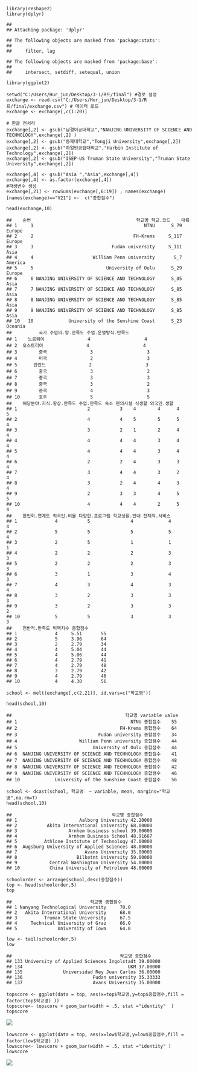     library(reshape2)
    library(dplyr)

    ## 
    ## Attaching package: 'dplyr'

    ## The following objects are masked from 'package:stats':
    ## 
    ##     filter, lag

    ## The following objects are masked from 'package:base':
    ## 
    ##     intersect, setdiff, setequal, union

    library(ggplot2)

    setwd("C:/Users/Hur_jun/Desktop/3-1/R프/final") #경로 설정
    exchange <- read.csv("C:/Users/Hur_jun/Desktop/3-1/R프/final/exchange.csv") # 데이터 로드
    exchange <- exchange[,c(1:20)]

    # 한글 전처리
    exchange[,2] <- gsub("남경이공대학교","NANJING UNIVERSITY OF SCIENCE AND TECHNOLOGY",exchange[,2] )
    exchange[,2] <- gsub("동제대학교","Tongji University",exchange[,2])
    exchange[,2] <- gsub("하얼빈공업대학교","Harbin Institute of Technology",exchange[,2])
    exchange[,2] <- gsub("ISEP-US Truman State University","Truman State University",exchange[,2])

    exchange[,4] <- gsub("Asia ","Asia",exchange[,4])
    exchange[,4] <- as.factor(exchange[,4])
    #파생변수 생성
    exchange[,21] <- rowSums(exchange[,6:19]) ; names(exchange)[names(exchange)=="V21"] <-  c("종합점수")

    head(exchange,10)

    ##    순번                                       학교명 학교.코드    대륙
    ## 1     1                                         NTNU      S_79  Europe
    ## 2     2                                     FH-Krems     S_117  Europe
    ## 3     3                             Fudan university     S_111    Asia
    ## 4     4                      William Penn university       S_7 America
    ## 5     5                           University of Oulu      S_29  Europe
    ## 6     6 NANJING UNIVERSITY OF SCIENCE AND TECHNOLOGY      S_85    Asia
    ## 7     7 NANJING UNIVERSITY OF SCIENCE AND TECHNOLOGY      S_85    Asia
    ## 8     8 NANJING UNIVERSITY OF SCIENCE AND TECHNOLOGY      S_85    Asia
    ## 9     9 NANJING UNIVERSITY OF SCIENCE AND TECHNOLOGY      S_85    Asia
    ## 10   10             University of the Sunshine Coast      S_23 Oceania
    ##          국가 수업의.양.만족도 수업.운영방식.만족도
    ## 1    노르웨이                4                    4
    ## 2  오스트리아                4                    4
    ## 3        중국                3                    3
    ## 4        미국                2                    3
    ## 5      핀란드                2                    3
    ## 6        중국                3                    2
    ## 7        중국                3                    3
    ## 8        중국                3                    2
    ## 9        중국                4                    3
    ## 10       호주                5                    5
    ##    해당분야.지식.향상.만족도 수업.만족도 숙소 편의시설 식생활 외국인.생활
    ## 1                          2           3    4        4      4           5
    ## 2                          4           4    5        5      5           4
    ## 3                          3           2    1        2      4           4
    ## 4                          4           4    4        3      4           4
    ## 5                          4           4    4        3      4           4
    ## 6                          2           2    4        3      3           4
    ## 7                          3           4    4        3      2           4
    ## 8                          3           2    4        4      3           4
    ## 9                          2           3    3        4      5           5
    ## 10                         4           4    4        2      5           4
    ##    한인회.연계도 외국인.비율 다양한.프로그램 학교생활.안내 전체적.서비스
    ## 1              4           5               4             4             4
    ## 2              5           5               5             5             4
    ## 3              2           5               1             1             1
    ## 4              2           2               2             3             3
    ## 5              2           2               2             3             3
    ## 6              3           1               3             4             3
    ## 7              4           3               4             3             4
    ## 8              3           2               3             3             3
    ## 9              3           2               3             3             2
    ## 10             5           5               3             3             3
    ##    전반적.만족도 빅맥지수 종합점수
    ## 1              4     5.51       55
    ## 2              5     3.96       64
    ## 3              2     2.79       34
    ## 4              4     5.04       44
    ## 5              4     5.06       44
    ## 6              4     2.79       41
    ## 7              4     2.79       48
    ## 8              3     2.79       42
    ## 9              4     2.79       46
    ## 10             4     4.30       56

    school <- melt(exchange[,c(2,21)], id.vars=c("학교명"))

    head(school,10)

    ##                                          학교명 variable value
    ## 1                                          NTNU 종합점수    55
    ## 2                                      FH-Krems 종합점수    64
    ## 3                              Fudan university 종합점수    34
    ## 4                       William Penn university 종합점수    44
    ## 5                            University of Oulu 종합점수    44
    ## 6  NANJING UNIVERSITY OF SCIENCE AND TECHNOLOGY 종합점수    41
    ## 7  NANJING UNIVERSITY OF SCIENCE AND TECHNOLOGY 종합점수    48
    ## 8  NANJING UNIVERSITY OF SCIENCE AND TECHNOLOGY 종합점수    42
    ## 9  NANJING UNIVERSITY OF SCIENCE AND TECHNOLOGY 종합점수    46
    ## 10             University of the Sunshine Coast 종합점수    56

    school <- dcast(school, 학교명  ~ variable, mean, margins="학교명",na.rm=T)
    head(school,10)

    ##                                     학교명 종합점수
    ## 1                       Aalborg University 42.20000
    ## 2           Akita International University 68.00000
    ## 3                   Arnhem business school 39.00000
    ## 4                   Arnhem Business School 48.91667
    ## 5          Athlone Institute of Technology 47.00000
    ## 6  Augsburg University of Applied Sciences 48.00000
    ## 7                         Avans University 35.00000
    ## 8                      Bilketnt University 59.00000
    ## 9            Central Washington University 54.00000
    ## 10           China University of Petroleum 48.00000

    schoolorder <- arrange(school,desc(종합점수))
    top <- head(schoolorder,5)
    top

    ##                             학교명 종합점수
    ## 1 Nanyang Technological University     70.0
    ## 2   Akita International University     68.0
    ## 3          Truman State University     67.5
    ## 4     Technical University of Graz     66.0
    ## 5               University of Iowa     64.0

    low <- tail(schoolorder,5)
    low

    ##                                        학교명 종합점수
    ## 133 University of Applied Sciences Ingolstadt 39.00000
    ## 134                                       UKM 37.00000
    ## 135               Universidad Rey Juan Carlos 36.00000
    ## 136                          Fudan university 35.33333
    ## 137                          Avans University 35.00000

    topscore <- ggplot(data = top, aes(x=top$학교명,y=top$종합점수,fill = factor(top$학교명) ))
    topscore<- topscore + geom_bar(width = .5, stat ="identity"  )
    topscore

![](https://hurjun95.github.io/assets/img/reshape2_files/unnamed-chunk-6-1.png)

    lowscore <- ggplot(data = top, aes(x=low$학교명,y=low$종합점수,fill = factor(low$학교명) ))
    lowscore<- lowscore + geom_bar(width = .5, stat ="identity" )
    lowscore

![](https://hurjun95.github.io/assets/img/reshape2_files/unnamed-chunk-7-1.png)
